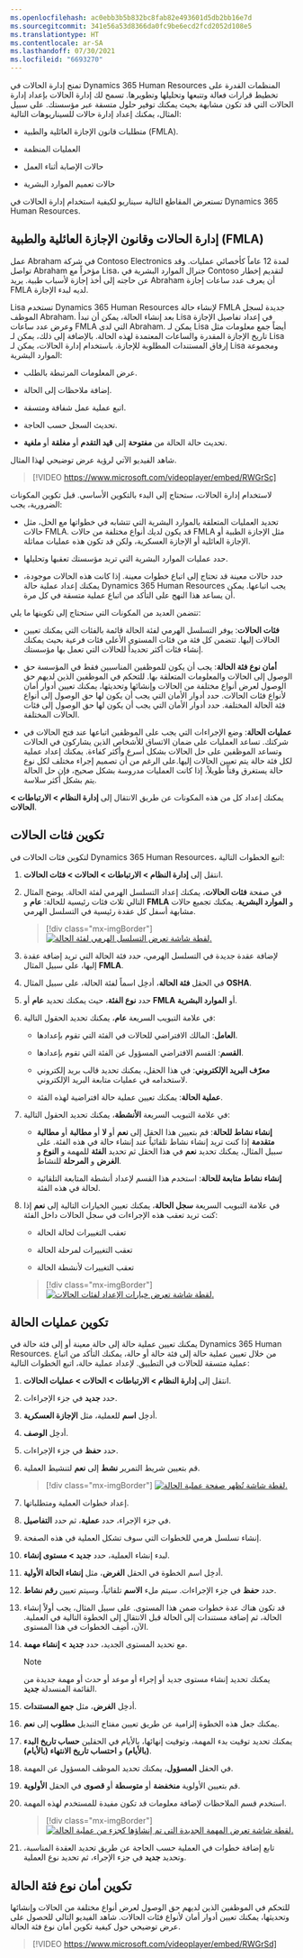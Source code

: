 ```yaml
---
ms.openlocfilehash: ac0ebb3b5b832bc8fab82e493601d5db2bb16e7d
ms.sourcegitcommit: 341e56a53d8366da0fc9be6ecd2fcd2052d108e5
ms.translationtype: HT
ms.contentlocale: ar-SA
ms.lasthandoff: 07/30/2021
ms.locfileid: "6693270"
---
```

تمنح إدارة الحالات في Dynamics 365 Human Resources المنظمات القدرة على تخطيط قرارات فعالة وتتبعها وتحليلها وتطويرها. تسمح لك إدارة الحالات بإعداد إدارة الحالات التي قد تكون مشابهة بحيث يمكنك توفير حلول متسقة عبر مؤسستك. على سبيل المثال، يمكنك إعداد إدارة حالات للسيناريوهات التالية:

- متطلبات قانون الإجازة العائلية والطبية (FMLA).

- العمليات المنظمة

- حالات الإصابة أثناء العمل

- حالات تعميم الموارد البشرية

تستعرض المقاطع التالية سيناريو لكيفية استخدام إدارة الحالات في Dynamics 365 Human Resources.

## <a name="case-management-and-fmla"></a>إدارة الحالات وقانون الإجازة العائلية والطبية (FMLA)

عمل Abraham في شركة Contoso Electronics لمدة 12 عاماً كأخصائي عمليات. وقد تواصل Abraham مؤخراً مع Lisa، جنرال الموارد البشرية في Contoso لتقديم إخطار عن حاجته إلى أخذ إجازة لأسباب طبية.
يريد Abraham أن يعرف عدد ساعات إجازة FMLA لديه لبدء الإجازة.

Lisa تستخدم Dynamics 365 Human Resources لإنشاء حالة FMLA جديدة لسجل الموظف Abraham. بعد إنشاء الحالة، يمكن أن تبدأ Lisa في إعداد تفاصيل الإجازة وعرض عدد ساعات FMLA التي لدى Abraham. يمكن لـ Lisa أيضاً جمع معلومات مثل تاريخ الإجازة المقدرة والساعات المعتمدة لهذه الحالة. بالإضافة إلى ذلك، يمكن لـ Lisa إرفاق المستندات المطلوبة للإجازة. باستخدام إدارة الحالات، يمكن لـ Lisa ومجموعة الموارد البشرية:

- عرض المعلومات المرتبطة بالطلب.

- إضافة ملاحظات إلى الحالة.

- اتبع عملية عمل شفافة ومتسقة.

- تحديث السجل حسب الحاجة.

- تحديث حالة الحالة من **مفتوحة** إلى **قيد التقدم** أو **مغلقة** أو **ملغية**.

شاهد الفيديو الآتي لرؤية عرض توضيحي لهذا المثال.

> [!VIDEO https://www.microsoft.com/videoplayer/embed/RWGrSc]

لاستخدام إدارة الحالات، ستحتاج إلى البدء بالتكوين الأساسي.
قبل تكوين المكونات الضرورية، يجب:

- تحديد العمليات المتعلقة بالموارد البشرية التي تتشابه في خطواتها مع الحل، مثل حالات FMLA. قد يكون لديك أنواع مختلفة من حالات FMLA مثل الإجازة الطبية أو الإجازة العائلية أو الإجازة العسكرية، ولكن قد تكون هذه عمليات مماثلة.

- حدد عمليات الموارد البشرية التي تريد مؤسستك تعقبها وتحليلها.

- حدد حالات معينة قد تحتاج إلى اتباع خطوات معينة. إذا كانت هذه الحالات موجودة، يمكنك إعداد عملية حالة Dynamics 365 Human Resources يجب اتباعها.
يمكن أن يساعد هذا النهج على التأكد من اتباع عملية متسقة في كل مرة.

تتضمن العديد من المكونات التي ستحتاج إلى تكوينها ما يلي:

- **فئات الحالات**: يوفر التسلسل الهرمي لفئة الحالة قائمة بالفئات التي يمكنك تعيين الحالات إليها. تتضمن كل فئة من فئات المستوى الأعلى فئات فرعية بحيث يمكنك إنشاء فئات أكثر تحديداً للحالات التي تعمل بها مؤسستك.

- **أمان نوع فئة الحالة**: يجب أن يكون للموظفين المناسبين فقط في المؤسسة حق الوصول إلى الحالات والمعلومات المتعلقة بها. للتحكم في الموظفين الذين لديهم حق الوصول لعرض أنواع مختلفة من الحالات وإنشائها وتحديثها، يمكنك تعيين أدوار أمان لأنواع فئات الحالات. حدد أدوار الأمان التي يجب أن يكون لها حق الوصول إلى أنواع فئة الحالة المختلفة. حدد أدوار الأمان التي يجب أن يكون لها حق الوصول إلى فئات الحالات المختلفة.

- **عمليات الحالة**: وضع الإجراءات التي يجب على الموظفين اتباعها عند فتح الحالات في شركتك. تساعد العمليات على ضمان الاتساق للأشخاص الذين يشاركون في الحالات وتساعد الموظفين على حل الحالات بشكل أسرع وأكثر كفاءة. يمكنك إعداد عملية لكل فئة حالة يتم تعيين الحالات إليها.على الرغم من أن تصميم إجراء مختلف لكل نوع حالة يستغرق وقتاً طويلاً، إذا كانت العمليات مدروسة بشكل صحيح، فإن حل الحالة يتم بشكل أكثر سلاسة.

يمكنك إعداد كل من هذه المكونات عن طريق الانتقال إلى **إدارة النظام > الارتباطات > الحالات**.

## <a name="configure-case-categories"></a>تكوين فئات الحالات

لتكوين فئات الحالات في Dynamics 365 Human Resources، اتبع الخطوات التالية:

1.  انتقل إلى **إدارة النظام > الارتباطات > الحالات > فئات الحالات**.

1.  في صفحة **فئات الحالات**، يمكنك إعداد التسلسل الهرمي لفئة الحالة. يوضح المثال التالي ثلاث فئات رئيسية للحالة: **عام** و **FMLA** و **الموارد البشرية**. يمكنك تجميع حالات مشابهة أسفل كل عقدة رئيسية في التسلسل الهرمي.

    > [!div class="mx-imgBorder"]
    > [![لقطة شاشة تعرض التسلسل الهرمي لفئة الحالة.](../media/categories.png)](../media/categories.png#lightbox)

1.  لإضافة عقدة جديدة في التسلسل الهرمي، حدد فئة الحالة التي تريد إضافة عقدة إليها، على سبيل المثال **FMLA**.

1.  في الحقل **فئة الحالة**، أدخِل اسماً لفئة الحالة، على سبيل المثال **OSHA**.

1.  حدد **نوع الفئة**، حيث يمكنك تحديد **عام** أو **FMLA** أو **الموارد البشرية**.

1.  في علامة التبويب السريعة **عام**، يمكنك تحديد الحقول التالية:

    -   **العامل**: المالك الافتراضي للحالات في الفئة التي تقوم بإعدادها.

    -   **القسم**: القسم الافتراضي المسؤول عن الفئة التي تقوم بإعدادها.

    -   **معرّف البريد الإلكتروني**: في هذا الحقل، يمكنك تحديد قالب بريد إلكتروني لاستخدامه في عمليات متابعة البريد الإلكتروني.

    -   **عملية الحالة**: يمكنك تعيين عملية حالة افتراضية لهذه الفئة.

1.  في علامة التبويب السريعة **الأنشطة**، يمكنك تحديد الحقول التالية:

    -   **إنشاء نشاط للحالة**: قم بتعيين هذا الحقل إلى **نعم** أو **لا** أو **مطالبة** أو **مطالبة متقدمة** إذا كنت تريد إنشاء نشاط تلقائياً عند إنشاء حالة في هذه الفئة. على سبيل المثال، يمكنك تحديد **نعم** في هذا الحقل ثم تحديد **الفئة** للمهمة و **النوع** و **الغرض** و **المرحلة** للنشاط.

    -   **إنشاء نشاط متابعة للحالة**: استخدم هذا القسم لإعداد أنشطة المتابعة التلقائية لحالة في هذه الفئة.

1.  في علامة التبويب السريعة **سجل الحالة**، يمكنك تعيين الخيارات التالية إلى **نعم** إذا كنت تريد تعقب هذه الإجراءات في سجل الحالات داخل الفئة:

    - تعقب التغييرات لحالة الحالة

    - تعقب التغييرات لمرحلة الحالة

    - تعقب التغييرات لأنشطة الحالة

    > [!div class="mx-imgBorder"]
    > [![لقطة شاشة تعرض خيارات الإعداد لفئات الحالات.](../media/category-setup.png)](../media/category-setup.png#lightbox)

## <a name="configure-case-processes"></a>تكوين عمليات الحالة

يمكنك تعيين عملية حالة إلى حالة معينة أو إلى فئة حالة في Dynamics 365 Human Resources. من خلال تعيين عملية حالة إلى فئة حالة أو حالة، يمكنك التأكد من اتباع عملية متسقة للحالات في التطبيق. لإعداد عملية حالة‬، اتبع الخطوات التالية:

1. انتقل إلى **إدارة النظام > الارتباطات > الحالات > عمليات الحالات**.

1. حدد **جديد** في جزء الإجراءات.

1. أدخِل **اسم** للعملية، مثل **الإجازة العسكرية**.

1. أدخِل **الوصف**.

1. حدد **حفظ** في جزء الإجراءات.

1. قم بتعيين شريط التمرير **نشط** إلى **نعم** لتنشيط العملية.

   > [!div class="mx-imgBorder"]
   > [![لقطة شاشة تُظهر صفحة عملية الحالة.](../media/process-1.png)](../media/process-1.png#lightbox)

1. إعداد خطوات العملية ومتطلباتها.

1. في جزء الإجراء، حدد **عملية**، ثم حدد **التفاصيل**.

1. إنشاء تسلسل هرمي للخطوات التي سوف تشكل العملية في هذه الصفحة.

1. لبدء إنشاء العملية، حدد **جديد > مستوى إنشاء**.

1. أدخِل اسم الخطوة في الحقل **الغرض**، مثل **إنشاء الحالة الأولية**.

1. حدد **حفظ** في جزء الإجراءات. سيتم ملء **الاسم** تلقائياً، وسيتم تعيين **رقم نشاط**.

1. قد تكون هناك عدة خطوات ضمن هذا المستوى. على سبيل المثال، يجب أولاً إنشاء الحالة، ثم إضافة مستندات إلى الحالة قبل الانتقال إلى الخطوة التالية في العملية. الآن، أضِف الخطوات في هذا المستوى.

1. مع تحديد المستوى الجديد، حدد **جديد > إنشاء مهمة**.

    > [!NOTE]
    > يمكنك تحديد إنشاء مستوى جديد أو إجراء أو موعد أو حدث أو مهمة جديدة من القائمة المنسدلة **جديد**.

1. أدخِل **الغرض**، مثل **جمع المستندات**.

1. يمكنك جعل هذه الخطوة إلزامية عن طريق تعيين مفتاح التبديل **مطلوب** إلى **نعم**.

1. يمكنك تحديد توقيت بدء المهمة، وتوقيت إنهائها، بالأيام في الحقلين **حساب تاريخ البدء (بالأيام)** و **احتساب تاريخ الانتهاء (بالأيام)**.

1. في الحقل **المسؤول**، يمكنك تحديد الموظف المسؤول عن المهمة.

1. قم بتعيين الأولوية **منخفضة** أو **متوسطة** أو **قصوى** في الحقل **الأولوية**.

1. استخدم قسم الملاحظات لإضافة معلومات قد تكون مفيدة للمستخدم لهذه المهمة.

   > [!div class="mx-imgBorder"]
   > [![لقطة شاشة تعرض المهمة الجديدة التي تم إنشاؤها كجزء من عملية الحالة.](../media/process-2.png)](../media/process-2.png#lightbox)

1. تابع إضافة خطوات في العملية حسب الحاجة عن طريق تحديد العقدة المناسبة، وتحديد **جديد** في جزء الإجراء، ثم تحديد نوع العملية.

## <a name="configure-case-category-type-security"></a>تكوين أمان نوع فئة الحالة

للتحكم في الموظفين الذين لديهم حق الوصول لعرض أنواع مختلفة من الحالات وإنشائها وتحديثها، يمكنك تعيين أدوار أمان لأنواع فئات الحالات. شاهد الفيديو التالي للحصول على عرض توضيحي حول كيفية تكوين أمان نوع فئة الحالة.

> [!VIDEO https://www.microsoft.com/videoplayer/embed/RWGrSd]
